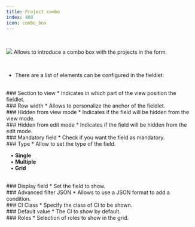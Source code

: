 ```yaml
---
title: Project combo
index: 400
icon: combo_box
---
```


    
<br />

<img src="/static/images/icons/combo_box.png" /> Allows to introduce a combo box with the projects in the form.

<br />

* There are a list of elements can be configured in the fieldlet:

<br />
### Section to view
* Indicates in which part of the view position the fieldlet.

<br />
### Row width
* Allows to personalize the anchor of the fieldlet.

<br />
### Hidden from view mode
* Indicates if the field will be hidden from the view mode.

<br />
### Hidden from edit mode
* Indicates if the field will be hidden from the edit mode.

<br />
### Mandatory field
* Check if you want the field as mandatory.

<br />
### Type
* Allow to set the type of the field. <br />

&nbsp; &nbsp;• **Single** <br />
&nbsp; &nbsp;• **Multiple** <br />
&nbsp; &nbsp;• **Grid**


<br />
### Display field
* Set the field to show.

<br />
### Advanced filter JSON
* Allows to use a JSON format to add a condition. 

<br />
### CI Class
* Specify the class of CI to be shown.

<br />
### Default value
* The CI to show by default.

<br />
### Roles
* Selection of roles to show in the grid.
